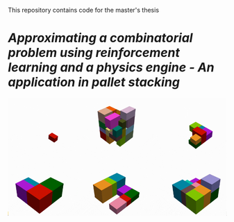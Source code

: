 This repository contains code for the master's thesis

# *Approximating a combinatorial problem using reinforcement learning and a physics engine - An application in pallet stacking*

![stackgif](https://github.com/trymauren/stacking_packing/blob/main/stack_mov.gif)
